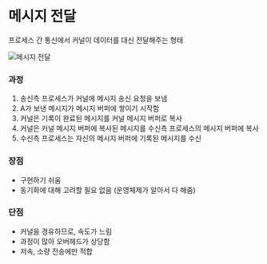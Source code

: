 # 메시지 전달

프로세스 간 통신에서 커널이 데이터를 대신 전달해주는 형태



![메시지 전달](https://user-images.githubusercontent.com/19829388/114562175-3b1b8f00-9ca9-11eb-84b8-c3c6c686c182.png)



### 과정

1. 송신측 프로세스가 커널에 메시지 송신 요청을 보냄
2. A가 보낸 메시지가 메시지 버퍼에 쌓이기 시작함
3. 커널은 기록이 완료된 메시지를 커널 메시지 버퍼로 복사
4. 커널은 커널 메시지 버퍼에 복사된 메시지를 수신측 프로세스의 메시지 버퍼에 복사
5. 수신측 프로세스는 자신의 메시지 버퍼에 기록된 메시지를 수신



### 장점

- 구현하기 쉬움
- 동기화에 대해 고려할 필요 없음 (운영체제가 알아서 다 해줌)



### 단점

- 커널을 경유하므로, 속도가 느림
- 과정이 많아 오버헤드가 상당함
- 저속, 소량 전송에만 적합